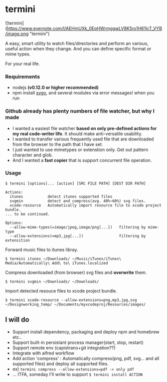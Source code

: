 termini 
======
![termini] (https://www.evernote.com/l/AEHmUXk_0EpHWrmggwLV8K5ro1H61IcT_VYB/image.png "termini")

A easy, smart utility to watch files/directories and perform an various, useful action when they change. And you can define specific format or mime types.

For your real life.

### Requirements
 - nodejs **(v0.12.0 or higher recommended)** 
 - npm install [svgo](https://github.com/svg/svgo), and several modules via error messages! when you run

### Github already has plenty numbers of file watcher, but why I made
- I wanted a easiest file watcher **based on only pre-defined actions for my real code-writer life**. It should make anti-versatile usability.
- I wanted to transfer various frequently used file that are downloaded from the browser to the path that I have set.
- I just wanted to use mimetypes or extenstion only. Get out pattern character and glob.
- And I wanted a **fast copier** that is support concurrent file operation.

### Usage
```
$ termini [options]... [action] [SRC FILE PATH] [DEST DIR PATH]

Actions:
  itunes           detect itunes supported files
  svgmin           detect and compress(avg. 40%~60%) svg files.
  xcode-resource   Automatically import resource file to xcode project bundle.
... to be continued.

Options:
  --allow-mime-types(=image/jpeg,image/png[...])   filtering by mime-type
  --allow-extensions(=mp3,jpg[...])                filtering by extensition  
 ```
Forward music files to itunes libray.
```
$ termini itunes ~/Downloads/ ~/Music/iTunes/iTunes\ Media/Automatically\ Add\ to\ iTunes.localized
```
Compress downloaded (from browser) svg files and **overwrite** them.
```
$ termini svgmin ~/Downloads/ ~/Downloads/
```
Import detected resouce files to xcode project bundle.
```
$ termini xcode-resource --allow-extensions=png,mp3,jpg,svg ~/Designworking_temp/ ~/Documents/myxcodeproj/Resources/images/
``` 

## I will do
- Support install dependency, packaging and deploy npm and homebrew etc..
- Support built-in persistant process manager(start, stop, restart)
- Support remote env (capistrano+git integration??)
- Integrate with alfred workflow
- Add action 'compress' : Automatically compress(png, pdf, svg... and all supported files) and deploy all supported files.
- ex) ``` termini compress --allow-extensions=pdf -> only pdf ```
- ... ITFA, someday I'll write to support ```$ termini install ACTION```
